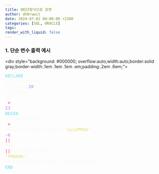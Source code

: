 ```yaml
---
title: 0023형식으로 포맷
author: dh0rwwit
date: 2024-07-02 00:00:00 +2300
categories: [SQL, ORACLE]
tags: 
render_with_liquid: false
---
```

### 1. 단순 변수 출력 예시
<!-- HTML generated using hilite.me -->
\<div style="background: #000000; overflow:auto;width:auto;border:solid gray;border-width:.1em .1em .1em .em;padding:.2em .6em;"><pre style="margin: 0; line-height: 125%"><span style="color: #66d9ef">DECLARE</span> 
    <span style="color: #f8f8f2">V_STRRECEIPTNO</span> <span style="color: #f8f8f2">VARCHAR2(</span><span style="color: #ae81ff">20</span><span style="color: #f8f8f2">);</span>
    <span style="color: #f8f8f2">V_INTSEQ</span> <span style="color: #f8f8f2">INT</span> <span style="color: #f8f8f2">:</span><span style="color: #f92672">=</span> <span style="color: #ae81ff">23</span><span style="color: #f8f8f2">;</span>
<span style="color: #66d9ef">BEGIN</span>
    <span style="color: #f8f8f2">V_STRRECEIPTNO</span> <span style="color: #f8f8f2">:</span><span style="color: #f92672">=</span> <span style="color: #f8f8f2">SUBSTR(TO_CHAR(SYSDATE,</span><span style="color: #e6db74">&#39;yyyyMMdd&#39;</span><span style="color: #f8f8f2">),</span> <span style="color: #f92672">-</span><span style="color: #ae81ff">6</span><span style="color: #f8f8f2">)</span> <span style="color: #f92672">||</span> <span style="color: #e6db74">&#39;-&#39;</span> <span style="color: #f92672">||</span><span style="color: #f8f8f2">TO_CHAR(V_INTSEQ,</span> <span style="color: #e6db74">&#39;FM0000&#39;</span><span style="color: #f8f8f2">);</span>
    <span style="color: #f8f8f2">DBMS_OUTPUT.PUT_LINE(V_STRRECEIPTNO);</span>
<span style="color: #66d9ef">END</span><span style="color: #f8f8f2">;</span>
</pre></div>

